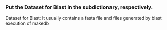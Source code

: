 ### Put the Dataset for Blast  in the subdictionary, respectively.
Dataset for Blast: It usually contains a fasta file and files generated by blast execution of 
makedb